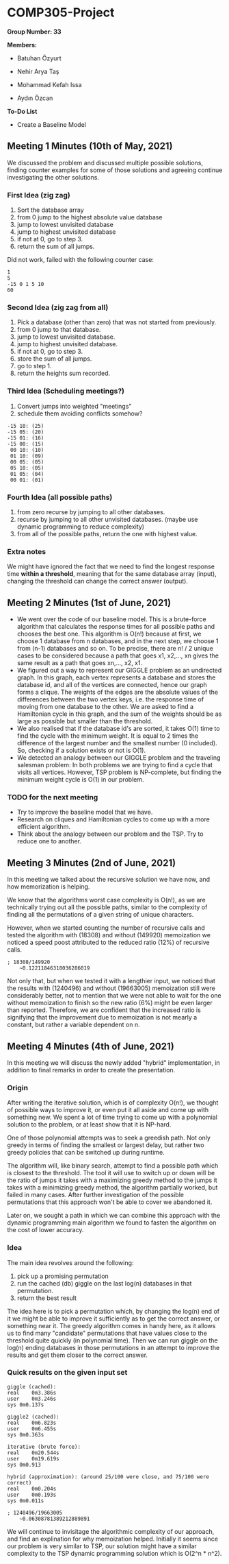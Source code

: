 # COMP305-Project

**Group Number: 33**

**Members:**

- Batuhan Özyurt

- Nehir Arya Taş

- Mohammad Kefah Issa

- Aydın Özcan

**To-Do List**

- Create a Baseline Model



## Meeting 1 Minutes (10th of May, 2021)

We discussed the problem and discussed multiple possible
solutions, finding counter examples for some of those
solutions and agreeing continue investigating the other
solutions.

### First Idea (zig zag)

1. Sort the database array
2. from 0 jump to the highest absolute value database
3. jump to lowest unvisited database
4. jump to highest unvisited database
5. if not at 0, go to step 3.
6. return the sum of all jumps.

Did not work, failed with the following counter case:

```
1
5
-15 0 1 5 10
60
```

### Second Idea (zig zag from all)

1. Pick a database (other than zero) that was not started from previously.
2. from 0 jump to that database.
3. jump to lowest unvisited database.
4. jump to highest unvisited database.
5. if not at 0, go to step 3.
6. store the sum of all jumps.
7. go to step 1.
8. return the heights sum recorded.

### Third Idea (Scheduling meetings?)

1. Convert jumps into weighted "meetings"
2. schedule them avoiding conflicts somehow?

```
-15 10: (25)
-15 05: (20)
-15 01: (16)
-15 00: (15)
 00 10: (10)
 01 10: (09)
 00 05: (05)
 05 10: (05)
 01 05: (04)
 00 01: (01)
```

### Fourth Idea (all possible paths)

1. from zero recurse by jumping to all other databases. 
2. recurse by jumping to all other unvisited databases. (maybe use dynamic programming to reduce complexity)
3. from all of the possible paths, return the one with highest value.


### Extra notes

We might have ignored the fact that we need to
find the longest response time **within a
threshold**, meaning that for the same database
array (input), changing the threshold can change the
correct answer (output).

## Meeting 2 Minutes (1st of June, 2021)

* We went over the code of our baseline model. This is a brute-force algorithm that calculates the response times for all possible paths and chooses the best one. This algorithm is O(n!) because at first, we choose 1 database from n databases, and in the next step, we choose 1 from (n-1) databases and so on. To be precise, there are n! / 2 unique cases to be considered because a path that goes x1, x2,..., xn gives the same result as a path that goes xn,..., x2, x1.
* We figured out a way to represent our GIGGLE problem as an undirected graph. In this graph, each vertex represents a database and stores the database id, and all of the vertices are connected, hence our graph forms a clique. The weights of the edges are the absolute values of the differences between the two vertex keys, i.e. the response time of moving from one database to the other. We are asked to find a Hamiltonian cycle in this graph, and the sum of the weights should be as large as possible but smaller than the threshold.
* We also realised that if the database id's are sorted, it takes O(1) time to find the cycle with the minimum weight. It is equal to 2 times the difference of the largest number and the smallest number (0 included). So, checking if a solution exists or not is O(1).
* We detected an analogy between our GIGGLE problem and the traveling salesman problem: In both problems we are trying to find a cycle that visits all vertices. However, TSP problem is NP-complete, but finding the minimum weight cycle is O(1) in our problem.

### TODO for the next meeting

* Try to improve the baseline model that we have.
* Research on cliques and Hamiltonian cycles to come up with a more efficient algorithm.
* Think about the analogy between our problem and the TSP. Try to reduce one to another.
 
## Meeting 3 Minutes (2nd of June, 2021)

In this meeting we talked about the recursive solution we have now, and how
memorization is helping.

We know that the algorithms worst case complexity is O(n!), as we are
technically trying out all the possible paths, similar to the complexity of
finding all the permutations of a given string of unique characters.

However, when we started counting the number of recursive calls and tested the
algorithm with (18308) and without (149920) memoization we noticed a speed
poost attributed to the reduced ratio (12%) of recursive calls.

```
; 18308/149920
	~0.12211846318036286019
```

Not only that, but when we tested it with a lengthier input, we noticed that
the results with (1240496) and without (19663005) memoization still were
considerably better, not to mention that we were not able to wait for the one
without memoization to finish so the new ratio (6%) might be even larger than
reported. Therefore, we are confident that the increased ratio is signifying
that the improvement due to memoization is not mearly a constant, but rather a
variable dependent on n.

## Meeting 4 Minutes (4th of June, 2021)

In this meeting we will discuss the newly added "hybrid" implementation, in
addition to final remarks in order to create the presentation.

### Origin

After writing the iterative solution, which is of complexity O(n!), we
thought of possible ways to improve it, or even put it all aside and come
up with something new. We spent a lot of time trying to come up with a
polynomial solution to the problem, or at least show that it is NP-hard.

One of those polynomial attempts was to seek a greedish path. Not only
greedy in terms of finding the smallest or largest delay, but rather two
greedy policies that can be switched up during runtime.

The algorithm will, like binary search, attempt to find a possible path
which is closest to the threshold. The tool it will use to switch up or
down will be the ratio of jumps it takes with a maximizing greedy method to
the jumps it takes with a minimizing greedy method, the algorithm partially
worked, but failed in many cases. After further investigation of the
possible permutations that this approach won't be able to cover we
abandoned it.

Later on, we sought a path in which we can combine this approach with the
dynamic programming main algorithm we found to fasten the algorithm on the
cost of lower accuracy.

### Idea

The main idea revolves around the following:

1. pick up a promising permutation
2. run the cached (db) giggle on the last log(n) databases in that permutation.
3. return the best result

The idea here is to pick a permutation which, by changing the log(n) end of
it we might be able to improve it sufficiently as to get the correct
answer, or something near it. The greedy algorithm comes in handy here, as
it allows us to find many "candidate" permutations that have values close
to the threshold quite quickly (in polynomial time). Then we can run giggle
on the log(n) ending databases in those permutations in an attempt to
improve the results and get them closer to the correct answer.

### Quick results on the given input set

```
giggle (cached):
real    0m3.386s
user    0m3.246s
sys 0m0.137s

giggle2 (cached):
real    0m6.823s
user    0m6.455s
sys 0m0.363s

iterative (brute force):
real    0m20.544s
user    0m19.619s
sys 0m0.913

hybrid (approximation): (around 25/100 were close, and 75/100 were correct)
real    0m0.204s
user    0m0.193s
sys 0m0.011s
```

```
; 1240496/19663005
	~0.06308781389212889891
```

We will continue to invisitage the algorithmic complexity of our approach, and
find an explination for why memoization helped. Initially it seems since
our problem is very similar to TSP, our solution might have a similar
complexity to the TSP dynamic programming solution which is O(2^n * n^2).


